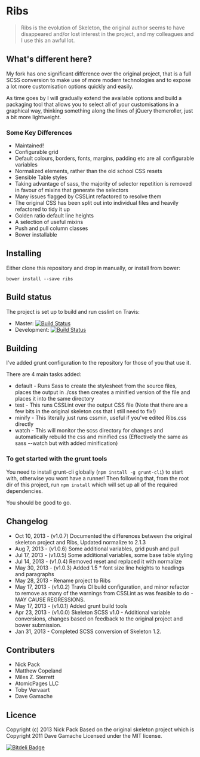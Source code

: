Ribs
=============
> Ribs is the evolution of Skeleton, the original author seems to have disappeared and/or lost interest in the project, and my colleagues and I use this an awful lot.

## What's different here?
My fork has one significant difference over the original project, that is a full SCSS conversion to make use of more modern technologies and to expose a lot more customisation options quickly and easily.

As time goes by I will gradually extend the available options and build a packaging tool that allows you to select all of your customisations in a graphical way, thinking something along the lines of jQuery themeroller, just a bit more lightweight.

### Some Key Differences
* Maintained!
* Configurable grid
* Default colours, borders, fonts, margins, padding etc are all configurable variables
* Normalized elements, rather than the old school CSS resets
* Sensible Table styles
* Taking advantage of sass, the majority of selector repetition is removed in favour of mixins that generate the selectors
* Many issues flagged by CSSLint refactored to resolve them
* The original CSS has been split out into individual files and heavily refactored to tidy it up
* Golden ratio default line heights
* A selection of useful mixins
* Push and pull column classes
* Bower installable

## Installing
Either clone this repository and drop in manually, or install from bower:

```
bower install --save ribs
```

## Build status
The project is set up to build and run csslint on Travis:

* Master: [![Build Status](https://travis-ci.org/nickpack/Ribs.png)](https://travis-ci.org/nickpack/Ribs)
* Development: [![Build Status](https://travis-ci.org/nickpack/Ribs.png?branch=develop)](https://travis-ci.org/nickpack/Ribs)

## Building
I've added grunt configuration to the repository for those of you that use it.

There are 4 main tasks added:
* default - Runs Sass to create the stylesheet from the source files, places the output in ./css then creates a minified version of the file and places it into the same directory
* test - This runs CSSLint over the output CSS file (Note that there are a few bits in the original skeleton css that I still need to fix!)
* minify - This literally just runs cssmin, useful if you've edited Ribs.css directly
* watch - This will monitor the scss directory for changes and automatically rebuild the css and minified css (Effectively the same as sass --watch but with added minification)

### To get started with the grunt tools
You need to install grunt-cli globally (`npm install -g grunt-cli`) to start with, otherwise you wont have a runner!
Then following that, from the root dir of this project, run `npm install` which will set up all of the required dependencies.

You should be good to go.

## Changelog
* Oct 10, 2013 - (v1.0.7) Documented the differences between the original skeleton project and Ribs, Updated normalize to 2.1.3
* Aug 7,  2013 - (v1.0.6) Some additional variables, grid push and pull
* Jul 17, 2013 - (v1.0.5) Some additional variables, some base table styling
* Jul 14, 2013 - (v1.0.4) Removed reset and replaced it with normalize
* May 30, 2013 - (v1.0.3) Added 1.5 * font size line heights to headings and paragraphs
* May 28, 2013 - Rename project to Ribs
* May 17, 2013 - (v1.0.2) Travis CI build configuration, and minor refactor to remove as many of the warnings from CSSLint as was feasible to do - MAY CAUSE REGRESSIONS.
* May 17, 2013 - (v1.0.1) Added grunt build tools
* Apr 23, 2013 - (v1.0.0) Skeleton SCSS v1.0 - Additional variable conversions, changes based on feedback to the original project and bower submission.
* Jan 31, 2013 - Completed SCSS conversion of Skeleton 1.2.

## Contributers
* Nick Pack
* Matthew Copeland
* Miles Z. Sterrett
* AtomicPages LLC
* Toby Vervaart
* Dave Gamache

## Licence
Copyright (c) 2013 Nick Pack
Based on the original skeleton project which is Copyright 2011 Dave Gamache
Licensed under the MIT license.

[![Bitdeli Badge](https://d2weczhvl823v0.cloudfront.net/nickpack/Ribs/trend.png)](https://bitdeli.com/free "Bitdeli Badge")

